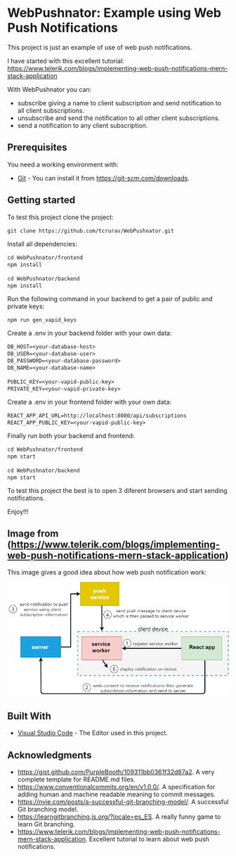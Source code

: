 # WebPushnator: Example using Web Push Notifications

This project is just an example of use of web push notifications.

I have started with this excellent tutorial: https://www.telerik.com/blogs/implementing-web-push-notifications-mern-stack-application

With WebPushnator you can:
* subscribe giving a name to client subscription and send notification to all client subscriptions.
* unsubscribe and send the notification to all other client subscriptions.
* send a notification to any client subscription.


## Prerequisites

You need a working environment with:
* [Git](https://git-scm.com) - You can install it from https://git-scm.com/downloads.

## Getting started

To test this project clone the project:

```
git clone https://github.com/tcrurav/WebPushnator.git
```

Install all dependencies:

```
cd WebPushnator/frontend
npm install

cd WebPushnator/backend
npm install
```

Run the following command in your backend to get a pair of public and private keys:

```
npm run gen_vapid_keys
```

Create a .env in your backend folder with your own data:

```
DB_HOST=<your-database-host>
DB_USER=<your-database-user>
DB_PASSWORD=<your-database-password>
DB_NAME=<your-database-name>

PUBLIC_KEY=<your-vapid-public-key>
PRIVATE_KEY=<your-vapid-private-key>
```

Create a .env in your frontend folder with your own data:

```
REACT_APP_API_URL=http://localhost:8080/api/subscriptions
REACT_APP_PUBLIC_KEY=<your-vapid-public-key>
```

Finally run both your backend and frontend:

```
cd WebPushnator/frontend
npm start

cd WebPushnator/backend
npm start
```

To test this project the best is to open 3 diferent browsers and start sending notifications.

Enjoy!!!


## Image from (https://www.telerik.com/blogs/implementing-web-push-notifications-mern-stack-application)

This image gives a good idea about how web push notification work:

![web push notifications flow](screenshots/push_notification_flow.png)

## Built With

* [Visual Studio Code](https://code.visualstudio.com/) - The Editor used in this project.


## Acknowledgments

* https://gist.github.com/PurpleBooth/109311bb0361f32d87a2. A very complete template for README.md files.
* https://www.conventionalcommits.org/en/v1.0.0/. A specification for adding human and machine readable meaning to commit messages.
* https://nvie.com/posts/a-successful-git-branching-model/. A successful Git branching model.
* https://learngitbranching.js.org/?locale=es_ES. A really funny game to learn Git branching.
* https://www.telerik.com/blogs/implementing-web-push-notifications-mern-stack-application. Excellent tutorial to learn about web push notifications.

